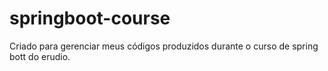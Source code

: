 # springboot-course
Criado para gerenciar meus códigos produzidos durante o curso de spring bott do erudio.
